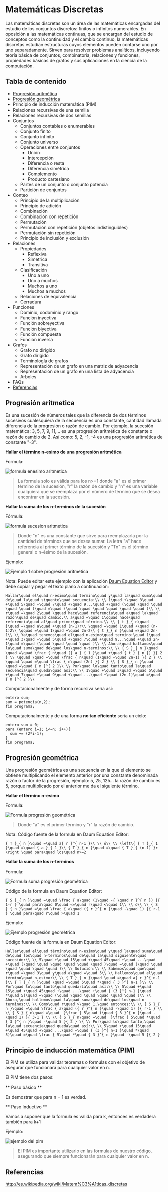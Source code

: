 # Matemáticas Discretas
Las matemáticas discretas son un área de las matemáticas encargadas del estudio de los conjuntos discretos: finitos o infinitos numerables. En oposición a las matemáticas continuas, que se encargan del estudio de conceptos como la continuidad y el cambio continuo, la matemáticas discretas estudian estructuras cuyos elementos pueden contarse uno por uno separadamente. Sirven para resolver problemas analíticos, incluyendo teoría básica de conjuntos, combinatoria, relaciones y funciones, propiedades básicas de grafos y sus aplicaciones en la ciencia de la computación.

## Tabla de contenido

- [Progresión aritmética](#progresi%C3%B3n-aritmetica)
- [Progresión geométrica](#progresi%C3%B3n-geom%C3%A9trica)
- Principio de inducción matemática (PIM)
- Relaciones recursivas de una semilla
- Relaciones recursivas de dos semillas
- Conjuntos
    - Conjuntos contables o enumerables
    - Conjunto finito
    - Conjunto infinito
    - Conjunto universo
  - Operaciones entre conjuntos
    - Unión
    - Intercepción
    - Diferencia o resta
    - Diferencia simétrica
    - Complemento
    - Producto cartesiano
  - Partes de un conjunto o conjunto potencia
  - Partición de conjuntos
- Conteo
  - Principio de la multiplicación
  - Principio de adición
  - Combinación
  - Combinación con repetición
  - Permutación
  - Permutación con repetición (objetos indistinguibles)
  - Permutación sin repetición
  - Principio de inclusión y exclusión
- Relaciones
  - Propiedades
    - Reflexiva
    - Simetrica
    - Transitiva
  - Clasificación
    - Uno a uno
    - Uno a muchos
    - Muchos a uno
    - Muchos a muchos
  - Relaciones de equivalencia
  - Cerradura
- Funciones
  - Dominio, codominio y rango
  - Función inyectiva
  - Función sobreyectiva
  - Función biyectiva
  - Función compuesta
  - Función inversa
- Grafos
  - Grafo no dirigido
  - Grafo dirigido
  - Terminología de grafos
  - Representación de un grafo en una matriz de adyacencia
  - Representación de un grafo en una lista de adyacencia
  - Arboles
- FAQs
- [Referencias](#referencias)

## Progresión aritmetica

Es una sucesión de números tales que la diferencia de dos términos sucesivos cualesquiera de la secuencia es una constante, cantidad llamada diferencia de la progresión o razón de cambio. Por ejemplo, la sucesión matemática: 3, 5, 7, 9, 11,... es una progresión aritmética de constante o razón de cambio de 2. Así como: 5, 2, -1, -4 es una progresión aritmética de constante "-3".

**Hallar el término n-esimo de una progresión aritmética**

Formula:

![formula enesimo aritmetica](https://raw.githubusercontent.com/victorhtorres/SoyInformatico/master/MatematicasDiscretas/Images/formula-enesimo-artimetica.png)

>La formula solo es válida para los n>=1 donde "a" es el primer término de la sucesión, "r" la razón de cambio y "n" es una variable cualquiera que se reemplaza por el número de término que se desea encontrar en la sucesión. 

**Hallar la suma de los n-terminos de la sucesión**

Fórmula:

![formula sucesion aritmetica](https://raw.githubusercontent.com/victorhtorres/SoyInformatico/master/MatematicasDiscretas/Images/formula-suma-sucesion-artimetica.png)

>Donde "n" es una constante que sirve para reemplazarla por la cantidad de términos que se desea sumar. La letra "a" hace referencia al primer término de la sucesión y "Tn" es el término general o n-ésimo de la sucesión.

Ejemplo:

![Ejemplo 1 sobre progresión aritmetica](https://raw.githubusercontent.com/victorhtorres/SoyInformatico/master/MatematicasDiscretas/Images/ejemplo-1-progresion-aritmetica.png)

Nota: Puede editar este ejemplo con la aplicación [Daum Equation Editor](https://chrome.google.com/webstore/detail/daum-equation-editor/dinfmiceliiomokeofbocegmacmagjhe?hl=en) y debe copiar y pegar el texto plano a continuación:

```plain
Hallar\quad el\quad n-esimo\quad termino\quad y\quad la\quad suma\quad de\quad la\quad siguente\quad secuencia:\\ \\ 1\quad +\quad 3\quad +\quad 5\quad +\quad 7\quad +\quad 9...\quad +\quad (\quad \quad \quad \quad \quad )\quad =\quad (\quad \quad \quad \quad \quad \quad )\\ \\ r\quad =\quad 2\quad \qquad hace\quad referencia\quad a\quad la\quad razón\quad de\quad cambio.\\ a\quad =\quad 1\qquad hace\quad referencia\quad al\quad primer\quad término.\\ \\ { t }_{ n\quad  }\quad =\quad a\quad +\quad (n-1)r\\ \qquad =\quad 1\quad +\quad (n-1)2\\ \qquad =\quad 1\quad +\quad 2n-2\\ { t }_{ n }\quad =\quad 2n-1\\ \\ Ya\quad tenemos\quad el\quad n-esimo\quad termino:\quad 1\quad +\quad 3\quad +\quad 5\quad +\quad 7\quad +\quad 9...\quad +\quad 2n-1\quad =\quad (\quad \quad \quad \quad )\\ \\ Ahora\quad hallamos\quad la\quad suma\quad de\quad los\quad n-terminos:\\ \\ { S }_{ n }\quad \quad =\quad \frac { n\quad ({ a }_{ 1 }\quad +\quad { t }_{ n }) }{ 2 } \\ \qquad \quad =\quad \frac { n\quad (1\quad +\quad 2n-1) }{ 2 } \\ \qquad \quad =\quad \frac { n\quad (2n) }{ 2 } \\ { S }_{ n }\quad \quad =\quad { n }^{ 2 }\\ \\ Por\quad lo\quad tanto\quad la\quad secuencia\quad queda\quad así:\\ \\ 1\quad +\quad 3\quad +\quad 5\quad +\quad 7\quad +\quad 9\quad +\quad ...\quad +\quad (2n-1)\quad =\quad { n }^{ 2 }\\  
```

Computacionalmente y de forma recursiva sería así:

```plain
entero sum;
sum = potencia(n,2);
fin programa;
```

Computacionalmente y de una forma **no tan eficiente** sería un ciclo:

```plain
entero sum = 0;
para (entero i=1; i<=n; i++){
  sum += (2*i-1);
}
fin programa;
```

## Progresión geométrica

Una progresión geométrica es una secuencia en la que el elemento se obtiene multiplicando el elemento anterior por una constante denominada razón o factor de la progresión, ejemplo: 5, 25, 125... la razón de cambio es 5, porque multiplicado por el anterior me da el siguiente término.

**Hallar el término n-esimo**

Formula:

![Formula progresión geométrica](https://raw.githubusercontent.com/victorhtorres/SoyInformatico/master/MatematicasDiscretas/Images/formula-progresion-geometrica.png)

>Donde "a" es el primer término y "r" la razón de cambio.

Nota: Código fuente de la formula en Daum Equation Editor:

```plain
{ T }_{ n }\quad =\quad a{ r }^{ n-1 }\\ \\ ó\\ \\ \left\{ { T }_{ 1 }\quad =\quad { a }_{ 1 }\\ { T }_{ n }\quad =\quad { T }_{ (n-1) }r \right \quad para\quad los\quad n>=2
```

**Hallar la suma de los n-terminos**

Formula:

![Formula suma progresión geométrica](https://raw.githubusercontent.com/victorhtorres/SoyInformatico/master/MatematicasDiscretas/Images/formula-suma-termino-progresion-geometrica.png)

Código de la formula en Daum Equation Editor:

```plain
{ S }_{ n }\quad =\quad \frac { a\quad (1\quad -{ \quad r }^{ n }) }{ 1-r } \quad para\quad 0\quad <=\quad r\quad <\quad 1\\ \\ ó\\ \\ { S }_{ n }\quad =\quad \frac { a\quad ({ r }^{ n }\quad -\quad 1) }{ r-1 } \quad para\quad r\quad >\quad 1
```

Ejemplo:

![Ejemplo progresión geométrica](https://raw.githubusercontent.com/victorhtorres/SoyInformatico/master/MatematicasDiscretas/Images/ejemplo-1-progresion-geometrica.png)

Código fuente de la formula en Daum Equation Editor:

```plain
Hallar\quad el\quad término\quad n-esimo\quad y\quad la\quad suma\quad de\quad los\quad n-terminos\quad de\quad la\quad siguiente\quad sucesión:\\ \\ 5\quad +\quad 15\quad +\quad 45\quad +\quad ...\quad +\quad (\quad \quad \quad \quad \quad \quad )\quad =\quad (\quad \quad \quad \quad \quad \quad )\\ \\ Solución:\\ \\ Sabemos\quad que\quad r\quad =\quad 3\quad y\quad a\quad =\quad 5\\ \\ Hallemos\quad el\quad término\quad n-esimo:\\ \\ { T }_{ n }\quad \quad =\quad a{ r }^{ n-1 }\\ { T }_{ n }\quad \quad =\quad 5\quad *\quad { 3 }^{ n-1 }\\ \\ Por\quad lo\quad tanto\quad quedaría\quad así:\\ \\ 5\quad +\quad 15\quad +\quad 45\quad +\quad ...\quad +\quad { (3 }^{ n-1 }\quad *\quad 5)\quad =\quad (\quad \quad \quad \quad \quad \quad )\\ \\ Ahora,\quad hallemos\quad la\quad suma\quad de\quad los\quad n-terminos:\\ \\ Como\quad r\quad >\quad 1,\quad entonces:\\ \\ { S }_{ n }\quad =\quad \frac { a\quad ({ r }^{ n }\quad -\quad 1) }{ r-1 } \\ \\ { S }_{ n\quad =\quad  }\frac { 5\quad (\quad { 3 }^{ n }\quad -\quad 1) }{ 3-1 } \\ \\ { S }_{ n\quad =\quad  }\frac { 5\quad *\quad { 3 }^{ n }\quad -\quad 5 }{ 2 } \\ \\ Por\quad lo\quad tanto,\quad la\quad secuencia\quad queda\quad así:\\ \\ 5\quad +\quad 15\quad +\quad 45\quad +\quad ...\quad +\quad { (3 }^{ n-1 }\quad *\quad 5)\quad =\quad \frac { 5\quad *\quad { 3 }^{ n }\quad -\quad 5 }{ 2 } 
```

## Principio de inducción matemática (PIM)

El PIM  se utiliza para validar teoremas o formulas con el objetivo de asegurar que funcionará para cualquier valor en n.

El PIM tiene dos pasos:

** Paso básico **

Es demostrar que para n = 1 es verdad.

** Paso Inductivo **

Vamos a suponer que la formula es valida para k, entonces es verdadera también para k+1

Ejemplo:

![ejemplo del pim](https://raw.githubusercontent.com/victorhtorres/SoyInformatico/master/MatematicasDiscretas/Images/ejemplo-pim.png)

>El PIM es importante utilizarlo en las formulas de nuestro código, asegurando que siempre funcionarán para cualquier valor en n.

## Referencias

http://es.wikipedia.org/wiki/Matem%C3%A1ticas_discretas







